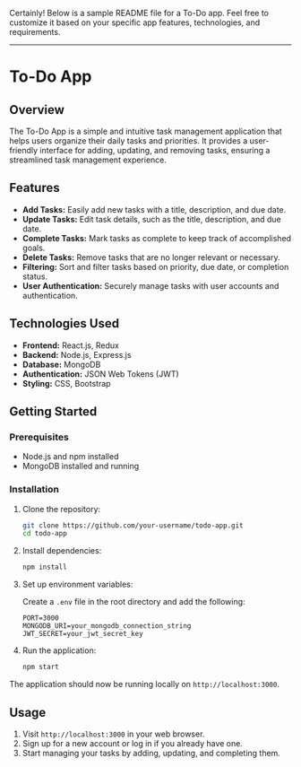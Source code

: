 Certainly! Below is a sample README file for a To-Do app. Feel free to customize it based on your specific app features, technologies, and requirements.

---

# To-Do App

## Overview

The To-Do App is a simple and intuitive task management application that helps users organize their daily tasks and priorities. It provides a user-friendly interface for adding, updating, and removing tasks, ensuring a streamlined task management experience.

## Features

- **Add Tasks:** Easily add new tasks with a title, description, and due date.
- **Update Tasks:** Edit task details, such as the title, description, and due date.
- **Complete Tasks:** Mark tasks as complete to keep track of accomplished goals.
- **Delete Tasks:** Remove tasks that are no longer relevant or necessary.
- **Filtering:** Sort and filter tasks based on priority, due date, or completion status.
- **User Authentication:** Securely manage tasks with user accounts and authentication.

## Technologies Used

- **Frontend:** React.js, Redux
- **Backend:** Node.js, Express.js
- **Database:** MongoDB
- **Authentication:** JSON Web Tokens (JWT)
- **Styling:** CSS, Bootstrap

## Getting Started

### Prerequisites

- Node.js and npm installed
- MongoDB installed and running

### Installation

1. Clone the repository:

   ```bash
   git clone https://github.com/your-username/todo-app.git
   cd todo-app
   ```

2. Install dependencies:

   ```bash
   npm install
   ```

3. Set up environment variables:

   Create a `.env` file in the root directory and add the following:

   ```env
   PORT=3000
   MONGODB_URI=your_mongodb_connection_string
   JWT_SECRET=your_jwt_secret_key
   ```

4. Run the application:

   ```bash
   npm start
   ```

The application should now be running locally on `http://localhost:3000`.

## Usage

1. Visit `http://localhost:3000` in your web browser.
2. Sign up for a new account or log in if you already have one.
3. Start managing your tasks by adding, updating, and completing them.

